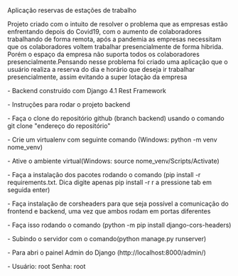 
Aplicação reservas de estações de trabalho
<p>Projeto criado com o intuito de resolver o problema que as empresas estão enfrentando depois do Covid19,
  com o aumento de colaboradores trabalhando de forma remota, após a pandemia as empresas necessitam que os colaboradores voltem trabalhar presencialmente de forma hibrida.
  Porém o espaço da empresa não suporta todos os colaboradores presencialmente.Pensando nesse problema foi criado uma aplicação que o usuário realiza a reserva do dia e horário que deseja ir trabalhar presencialmente,
  assim evitando a super lotação da empresa<p/>
<p>- Backend construído com Django 4.1 Rest Framework</>
<p>- Instruções para rodar o projeto backend<p/>
<p>- Faça o clone do repositório github (branch backend) usando o comando git clone "endereço do repositório"</p>
  <p>- Crie um virtualenv com seguinte comando (Windows: python -m venv nome_venv)</>
    <p>- Ative o ambiente virtual(Windows: source nome_venv/Scripts/Activate)</p>
    <p>- Faça a instalação dos pacotes rodando o comando (pip install -r requirements.txt. Dica digite apenas pip install -r r a pressione tab em seguida enter)</p>
    <p>- Faça instalação de corsheaders para que seja possível a comunicação do frontend e backend, uma vez que ambos rodam em portas diferentes</p>
    <p>- Faça isso rodando o comando (python -m pip install django-cors-headers)</p>
    <p>- Subindo o servidor com o comando(python manage.py runserver)
  <p>- Para abri o painel Admin do Django (http://localhost:8000/admin/)</p>
  <p>- Usuário: root Senha: root</p>
